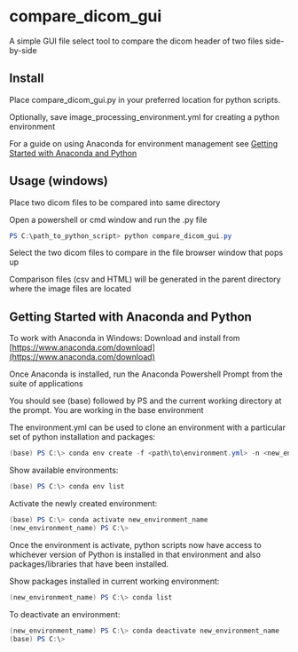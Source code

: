 # compare_dicom_gui

A simple GUI file select tool to compare the dicom header of two files side-by-side

## Install

Place compare_dicom_gui.py in your preferred location for python scripts.

Optionally, save image_processing_environment.yml for creating a python environment

For a guide on using Anaconda for environment management see [Getting Started with Anaconda and Python](#getting-started-with-anaconda-and-python)

## Usage (windows)

Place two dicom files to be compared into same directory

Open a powershell or cmd window and run the .py file

```powershell
PS C:\path_to_python_script> python compare_dicom_gui.py
```

Select the two dicom files to compare in the file browser window that pops up

Comparison files (csv and HTML) will be generated in the parent directory where the image files are located

## Getting Started with Anaconda and Python

To work with Anaconda in Windows:
Download and install from [https://www.anaconda.com/download](https://www.anaconda.com/download)

Once Anaconda is installed, run the Anaconda Powershell Prompt from the suite of applications

You should see (base) followed by PS and the current working directory at the prompt. You are working in the base environment

The environment.yml can be used to clone an environment with a particular set of python installation and packages:

```powershell
(base) PS C:\> conda env create -f <path\to\environment.yml> -n <new_environment_name>
```

Show available environments:

```powershell
(base) PS C:\> conda env list
```

Activate the newly created environment:

```powershell
(base) PS C:\> conda activate new_environment_name
(new_environment_name) PS C:\>
```

Once the environment is activate, python scripts now have access to whichever version of Python is installed in that environment and also packages/libraries that have been installed.

Show packages installed in current working environment:

```powershell
(new_environment_name) PS C:\> conda list
```

To deactivate an environment:

```powershell
(new_environment_name) PS C:\> conda deactivate new_environment_name
(base) PS C:\>
```
